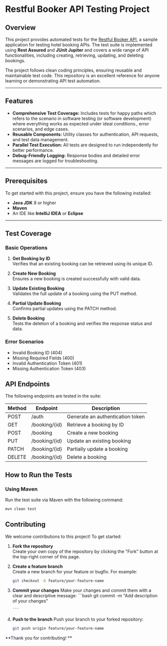# Restful Booker API Testing Project

## Overview
This project provides automated tests for the [Restful Booker API](https://restful-booker.herokuapp.com), a sample application for testing hotel booking APIs. The test suite is implemented using **Rest Assured** and **JUnit Jupiter** and covers a wide range of API functionalities, including creating, retrieving, updating, and deleting bookings.

The project follows clean coding principles, ensuring reusable and maintainable test code. This repository is an excellent reference for anyone learning or demonstrating API test automation.

---

## Features
- **Comprehensive Test Coverage:** Includes tests for happy paths which refers to the scenario in software testing (or software development) where everything works as expected under ideal conditions., error scenarios, and edge cases.  
- **Reusable Components:** Utility classes for authentication, API requests, and test data management.  
- **Parallel Test Execution:** All tests are designed to run independently for better performance.  
- **Debug-Friendly Logging:** Response bodies and detailed error messages are logged for troubleshooting.  

---

## Prerequisites
To get started with this project, ensure you have the following installed:
- **Java JDK** 8 or higher  
- **Maven**  
- An IDE like **IntelliJ IDEA** or **Eclipse**

---

## Test Coverage

### Basic Operations
1. **Get Booking by ID**  
   Verifies that an existing booking can be retrieved using its unique ID.  

2. **Create New Booking**  
   Ensures a new booking is created successfully with valid data.  

3. **Update Existing Booking**  
   Validates the full update of a booking using the PUT method.  

4. **Partial Update Booking**  
   Confirms partial updates using the PATCH method.  

5. **Delete Booking**  
   Tests the deletion of a booking and verifies the response status and data.  

### Error Scenarios
- Invalid Booking ID (404)  
- Missing Required Fields (400)  
- Invalid Authentication Token (401)  
- Missing Authentication Token (403)  

## API Endpoints

The following endpoints are tested in the suite:

| Method | Endpoint       | Description                        |
|--------|----------------|------------------------------------|
| POST   | /auth          | Generate an authentication token  |
| GET    | /booking/{id}  | Retrieve a booking by ID          |
| POST   | /booking       | Create a new booking              |
| PUT    | /booking/{id}  | Update an existing booking        |
| PATCH  | /booking/{id}  | Partially update a booking        |
| DELETE | /booking/{id}  | Delete a booking                  |


## How to Run the Tests

### Using Maven
Run the test suite via Maven with the following command:
```bash
mvn clean test

```

## Contributing

We welcome contributions to this project! To get started:

1. **Fork the repository**  
   Create your own copy of the repository by clicking the "Fork" button at the top-right corner of this page.

2. **Create a feature branch**  
   Create a new branch for your feature or bugfix. For example:  
   ```bash
   git checkout -b feature/your-feature-name

     ```
3. **Commit your changes**
   Make your changes and commit them with a clear and descriptive message:
       ```bash
   git commit -m "Add description of your changes"

       ```

4. **Push to the branch**
Push your branch to your forked repository:
   ```bash
   git push origin feature/your-feature-name

      ```
   
**Thank you for contributing! **



